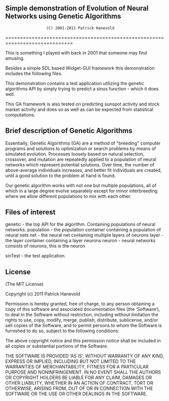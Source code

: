 
## Simple demonstration of Evolution of Neural Networks using Genetic Algorithms
                      (C) 2001-2011 Patrick Hanevold

=============================================================================

This is something I played with back in 2001 that someone may find amusing.

Besides a simple SDL based Widget-GUI framework this demonstration includes
the following files.

This demonstration contains a test application utilizing the genetic
algorithms API by simply trying to predict a sinus function - which it does
well.

This GA framework is also tested on predicting sunspot activity and
stock market activity and does so as well as can be expected from statistical
computations.

## Brief description of Genetic Algorithms

Essentially, Genetic Algorithms (GA) are a method of "breeding" computer
programs and solutions to optimization or search problems by means of
simulated evolution. Processes loosely based on natural selection,
crossover, and mutation are repeatedly applied to a population of neural
networks which represent potential solutions. Over time, the number of
above-average individuals increases, and better fit individuals are created,
until a good solution to the problem at hand is found.

Our genetic algorithm works with not one but multiple populations, all of
which in a large degree evolve separately except for minor interbreeding
where we allow different populations to mix with each other.

## Files of interest

genetic    - the top API for the algorithm. Containing populations of neural networks.
population - the population container containing a population of neural nets
net        - the neural net containing multiple layers of neurons
layer      - the layer container containing a layer neurons
neuron     - neural networks consists of neurons, this is the neuron

sinTest    - the test application.

## License

(The MIT License)

Copyright (c) 2011 Patrick Hanevold

Permission is hereby granted, free of charge, to any person obtaining a copy of this software and associated documentation files (the ‘Software’), to deal in the Software without restriction, including without limitation the rights to use, copy, modify, merge, publish, distribute, sublicense, and/or sell copies of the Software, and to permit persons to whom the Software is furnished to do so, subject to the following conditions:

The above copyright notice and this permission notice shall be included in all copies or substantial portions of the Software.

THE SOFTWARE IS PROVIDED ‘AS IS’, WITHOUT WARRANTY OF ANY KIND, EXPRESS OR IMPLIED, INCLUDING BUT NOT LIMITED TO THE WARRANTIES OF MERCHANTABILITY, FITNESS FOR A PARTICULAR PURPOSE AND NONINFRINGEMENT. IN NO EVENT SHALL THE AUTHORS OR COPYRIGHT HOLDERS BE LIABLE FOR ANY CLAIM, DAMAGES OR OTHER LIABILITY, WHETHER IN AN ACTION OF CONTRACT, TORT OR OTHERWISE, ARISING FROM, OUT OF OR IN CONNECTION WITH THE SOFTWARE OR THE USE OR OTHER DEALINGS IN THE SOFTWARE.
